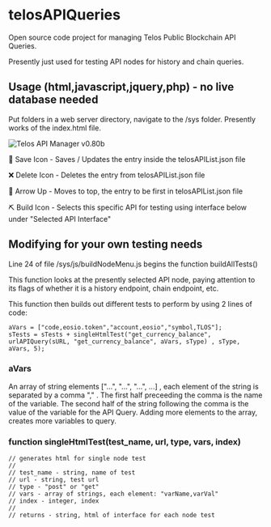 # telosAPIQueries
Open source code project for managing Telos Public Blockchain API Queries.

Presently just used for testing API nodes for history and chain queries.

## Usage (html,javascript,jquery,php) - no live database needed
Put folders in a web server directory, navigate to the /sys folder.  Presently works of the index.html file.

![Telos API Manager v0.80b](https://i.imgur.com/KIavxVN.png)

💾 Save Icon - Saves / Updates the entry inside the telosAPIList.json file

❌ Delete Icon - Deletes the entry from telosAPIList.json file

🔺 Arrow Up - Moves to top, the entry to be first in telosAPIList.json file

⛏ Build Icon - Selects this specific API for testing using interface below under "Selected API Interface"

## Modifying for your own testing needs
Line 24 of file /sys/js/buildNodeMenu.js begins the function buildAllTests()

This function looks at the presently selected API node, paying attention to its flags of whether it is a history endpoint, chain endpoint, etc.

This function then builds out different tests to perform by using 2 lines of code:

```
aVars = ["code,eosio.token","account,eosio","symbol,TLOS"];
sTests = sTests + singleHtmlTest("get_currency_balance", urlAPIQuery(sURL, "get_currency_balance", aVars, sType) , sType, aVars, 5);
```
### aVars
An array of string elements ["...", "...", "...", ...] , each element of the string is separated by a comma "," .  The first half preceeding the comma is the name of the variable.  The second half of the string following the comma is the value of the variable for the API Query.  Adding more elements to the array, creates more variables to query.

### function singleHtmlTest(test_name, url, type, vars, index)
```
// generates html for single node test
//
// test_name - string, name of test
// url - string, test url
// type - "post" or "get"
// vars - array of strings, each element: "varName,varVal"
// index - integer, index
//
// returns - string, html of interface for each node test
```
